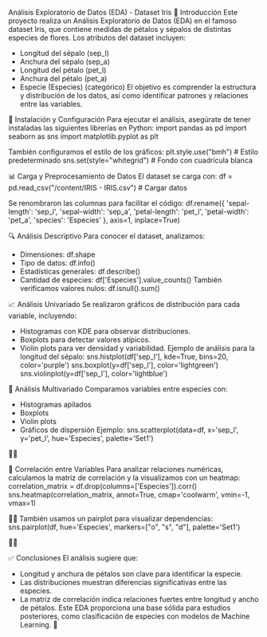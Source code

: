 Análisis Exploratorio de Datos (EDA) - Dataset Iris
📌 Introducción
Este proyecto realiza un Análisis Exploratorio de Datos (EDA) en el famoso dataset Iris, que contiene medidas de pétalos y sépalos de distintas especies de flores.
Los atributos del dataset incluyen:
- Longitud del sépalo (sep_l)
- Anchura del sépalo (sep_a)
- Longitud del pétalo (pet_l)
- Anchura del pétalo (pet_a)
- Especie (Especies) (categórico)
El objetivo es comprender la estructura y distribución de los datos, así como identificar patrones y relaciones entre las variables.

📂 Instalación y Configuración
Para ejecutar el análisis, asegúrate de tener instaladas las siguientes librerías en Python:
import pandas as pd
import seaborn as sns
import matplotlib.pyplot as plt


También configuramos el estilo de los gráficos:
plt.style.use("bmh")  # Estilo predeterminado
sns.set(style="whitegrid")  # Fondo con cuadrícula blanca



📊 Carga y Preprocesamiento de Datos
El dataset se carga con:
df = pd.read_csv("/content/IRIS - IRIS.csv")  # Cargar datos


Se renombraron las columnas para facilitar el código:
df.rename({
    'sepal-length': 'sep_l',
    'sepal-width': 'sep_a',
    'petal-length': 'pet_l',
    'petal-width': 'pet_a',
    'species': 'Especies'
}, axis=1, inplace=True)



🔍 Análisis Descriptivo
Para conocer el dataset, analizamos:
- Dimensiones: df.shape
- Tipo de datos: df.info()
- Estadísticas generales: df.describe()
- Cantidad de especies: df['Especies'].value_counts()
También verificamos valores nulos:
df.isnull().sum()



📈 Análisis Univariado
Se realizaron gráficos de distribución para cada variable, incluyendo:
- Histogramas con KDE para observar distribuciones.
- Boxplots para detectar valores atípicos.
- Violin plots para ver densidad y variabilidad.
Ejemplo de análisis para la longitud del sépalo:
sns.histplot(df['sep_l'], kde=True, bins=20, color='purple')
sns.boxplot(y=df['sep_l'], color='lightgreen')
sns.violinplot(y=df['sep_l'], color='lightblue')



🔗 Análisis Multivariado
Comparamos variables entre especies con:
- Histogramas apilados
- Boxplots
- Violin plots
- Gráficos de dispersión
Ejemplo:
sns.scatterplot(data=df, x='sep_l', y='pet_l', hue='Especies', palette='Set1')



📌 Correlación entre Variables
Para analizar relaciones numéricas, calculamos la matriz de correlación y la visualizamos con un heatmap:
correlation_matrix = df.drop(columns=['Especies']).corr()
sns.heatmap(correlation_matrix, annot=True, cmap='coolwarm', vmin=-1, vmax=1)


También usamos un pairplot para visualizar dependencias:
sns.pairplot(df, hue='Especies', markers=["o", "s", "d"], palette='Set1')



✅ Conclusiones
El análisis sugiere que:
- Longitud y anchura de pétalos son clave para identificar la especie.
- Las distribuciones muestran diferencias significativas entre las especies.
- La matriz de correlación indica relaciones fuertes entre longitud y ancho de pétalos.
Este EDA proporciona una base sólida para estudios posteriores, como clasificación de especies con modelos de Machine Learning. 🚀


